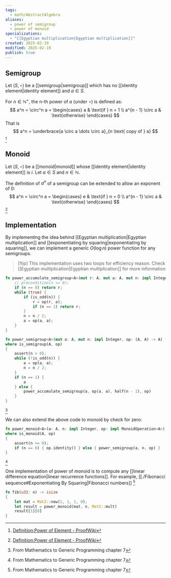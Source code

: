 ```yaml
---
tags:
  - math/AbstractAlgebra
aliases:
  - power of semigroup
  - power of monoid
specializations:
  - "[[Egyptian multiplication|Egyptian multiplication]]"
created: 2025-02-19
modified: 2025-02-19
publish: true
---
```

## Semigroup

Let $(S, \circ)$ be a [[semigroup|semigroup]] which has no [[identity element|identity element]] and $a \in S$.

For $n \in \mathbb{N}^+$, the n-th power of $a$ (under $\circ$) is defined as:
$$
a^n = \circ^n a = \begin{cases}
a & \text{if } n = 1 \\
a^{n - 1} \circ a &  \text{otherwise}
\end{cases}
$$
That is
$$
a^n = \underbrace{a \circ a \dots \circ a}_{n \text{ copy of } a}
$$
[^1]


## Monoid
Let $(S, \circ)$ be a [[monoid|monoid]] whose [[identity element|identity element]] is $i$. Let $a \in S$ and $n \in \mathbb{N}$.

The definition of $a^n$ of a semigroup can be extended to allow an exponent of 0:
$$
a^n = \circ^n a = \begin{cases}
e & \text{if } n = 0 \\
a^{n - 1} \circ a & \text{otherwise}
\end{cases}
$$
[^1]
## Implementation
By implementing the idea behind [[Egyptian multiplication|Egyptian multiplication]] and [[exponentiating by squaring|exponentiating by squaring]], we can implement a generic $O(\log{n})$ power function for any semigroups.

> [!tip] This implementation uses two loops for efficiency reason. Check [[Egyptian multiplication|Egyptian multiplication]] for more information

```rust
fn power_accumulate_semigroup<A>(mut r: A, mut a: A, mut n: impl Integer, op: (A, A) -> A) -> A {
    // precondition(n >= 0);
    if (n == 0) return r;
    while (true) {
        if (is_odd(n)) {
            r = op(r, a);
            if (n == 1) return r;
        }
        n = n / 2;
        a = op(a, a);
    }
}

fn power_semigroup<A>(mut a: A, mut n: impl Integer, op: (A, A) -> A) -> A
where is_semigroup(A, op)
{
    assert(n > 0);
    while (!is_odd(n)) {
        a = op(a, a);
        n = n / 2;
    }
    if (n == 1) { 
        a 
    } else {
        power_accumulate_semigroup(a, op(a, a), half(n - 1), op)
    }
}
```
[^2]

We can also extend the above code to monoid by check for zero:
```rust
fn power_monoid<A>(a: A, n: impl Integer, op: impl MonoidOperation<A>) -> A
where is_monoid(A, op)
{
    assert(n >= 0);
    if (n == 0) { op.identity() } else { power_semigroup(a, n, op) }
}
```
[^2]

One implementation of power of monoid is to compute any [[linear difference equation|linear recurrence functions]]. For example, [[./Fibonacci sequence#Exponentiating By Squaring|Fibonacci numbers]] [^2]
```rust
fn fib(u32: n) -> isize
{
    let mat = Mat2::new(1, 1, 1, 0);
    let result = power_monoid(mat, n, Mat2::mult)
    result[1][0]
}
```

[^1]: [Definition:Power of Element - ProofWiki](https://proofwiki.org/wiki/Definition:Power_of_Element)
[^2]: From Mathematics to Generic Programming chapter 7